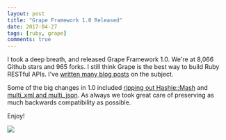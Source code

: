 ```yaml
---
layout: post
title: "Grape Framework 1.0 Released"
date: 2017-04-27
tags: [ruby, grape]
comments: true
---
```

I took a deep breath, and released Grape Framework 1.0. We're at 8,066 Github stars and 965 forks. I still think Grape is the best way to build Ruby RESTful APIs. I've [written many blog posts](/tags/grape/) on the subject.

Some of the big changes in 1.0 included [ripping out Hashie::Mash](https://github.com/ruby-grape/grape/pull/1594) and [multi_xml and multi_json](https://github.com/ruby-grape/grape/pull/1623). As always we took great care of preserving as much backwards compatibility as possible.

Enjoy!

![](https://github.com/ruby-grape/grape/blob/master/grape.png?raw=true)

